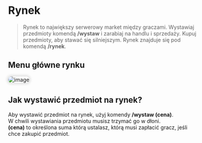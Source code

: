 <style>
img:not(.medium-zoom-image--opened):not(.navbar-link-icon) {
    max-width: 750px; /* Maksymalna szerokość */
    max-height: 500px; /* Maksymalna wysokość */
    width: auto; /* Automatyczna szerokość */
    height: auto; /* Automatyczna wysokość */
    object-fit: contain; /* Dopasowanie bez przycinania */
    margin: 0 8px 4px 0;
    box-shadow: 0 0 6px 4px rgba(0, 0, 0, .1);
    border-radius: 10px;
}
</style>

# Rynek

> Rynek to największy serwerowy market między graczami. Wystawiaj przedmioty komendą **/wystaw** i zarabiaj na handlu i sprzedaży. Kupuj przedmioty, aby stawać się silniejszym. Rynek znajduje się pod komendą **/rynek**.

## Menu główne rynku
![image](/pages/images/market/market-1.webp)

## Jak wystawić przedmiot na rynek?

Aby wystawić przedmiot na rynek, użyj komendy **/wystaw (cena)**.
<br>W chwili wystawiania przedmiotu musisz trzymać go w dłoni.
<br>**(cena)** to określona suma którą ustalasz, którą musi zapłacić gracz, jeśli chce zakupić przedmiot.
